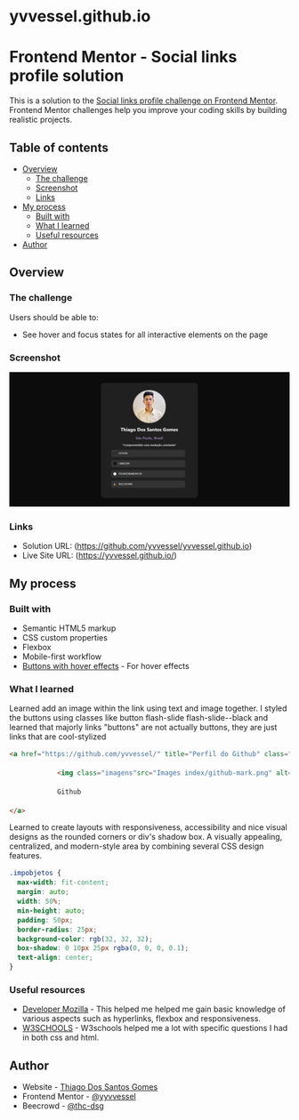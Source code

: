 # yvvessel.github.io

# Frontend Mentor - Social links profile solution

This is a solution to the [Social links profile challenge on Frontend Mentor](https://www.frontendmentor.io/challenges/social-links-profile-UG32l9m6dQ). Frontend Mentor challenges help you improve your coding skills by building realistic projects. 

## Table of contents

- [Overview](#overview)
  - [The challenge](#the-challenge)
  - [Screenshot](#screenshot)
  - [Links](#links)
- [My process](#my-process)
  - [Built with](#built-with)
  - [What I learned](#what-i-learned)
  - [Useful resources](#useful-resources)
- [Author](#author)



## Overview

### The challenge

Users should be able to:

- See hover and focus states for all interactive elements on the page

### Screenshot

![](./Images%20index/screenshot.jpg)

### Links

- Solution URL: (https://github.com/yvvessel/yvvessel.github.io)
- Live Site URL: (https://yvvessel.github.io/)

## My process

### Built with

- Semantic HTML5 markup
- CSS custom properties
- Flexbox
- Mobile-first workflow
- [Buttons with hover effects](https://enjeck.com/btns/) - For hover effects

### What I learned

Learned add an image within the link using text and image together. I styled the buttons using classes like button flash-slide flash-slide--black and learned that majorly links "buttons" are not actually buttons, they are just links that are cool-stylized 

```html
<a href="https://github.com/yvvessel/" title="Perfil do Github" class="button flash-slide flash-slide--black"> 

            <img class="imagens"src="Images index/github-mark.png" alt="Logotipo Github"/>

            Github
       
</a>
```
Learned to create layouts with responsiveness, accessibility and nice visual designs as the rounded corners or div's shadow box. A visually appealing, centralized, and modern-style area by combining several CSS design features.

```css
.impobjetos {
  max-width: fit-content;
  margin: auto;
  width: 50%;
  min-height: auto;
  padding: 50px;
  border-radius: 25px;
  background-color: rgb(32, 32, 32);
  box-shadow: 0 10px 25px rgba(0, 0, 0, 0.1); 
  text-align: center;
}
```

### Useful resources

- [Developer Mozilla](https://developer.mozilla.org/) - This helped me helped me gain basic knowledge of various aspects such as hyperlinks, flexbox and responsiveness.
- [W3SCHOOLS](https://www.w3schools.com/) - W3schools helped me a lot with specific questions I had in both css and html.

## Author

- Website - [Thiago Dos Santos Gomes](https://yvvessel.github.io)
- Frontend Mentor - [@yyvvessel](https://www.frontendmentor.io/profile/yvvessel)
- Beecrowd - [@thc-dsg](https://judge.beecrowd.com/pt/profile/1095723)






